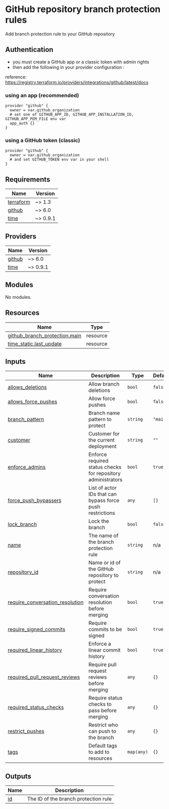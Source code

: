 # GitHub repository branch protection rules

Add branch protection rule to your GitHub repository

## Authentication

- you must create a GitHub app or a classic token with admin rights
- then add the following in your provider configuration :

reference: https://registry.terraform.io/providers/integrations/github/latest/docs

### using an app (recommended)

```hcl
provider "github" {
  owner = var.github_organization
  # set one of GITHUB_APP_ID, GITHUB_APP_INSTALLATION_ID, GITHUB_APP_PEM_FILE env var
  app_auth {}
}
```

### using a GitHub token (classic)

```hcl
provider "github" {
  owner = var.github_organization
  # and set GITHUB_TOKEN env var in your shell
}
```

<!-- BEGIN_TF_DOCS -->
## Requirements

| Name | Version |
|------|---------|
| <a name="requirement_terraform"></a> [terraform](#requirement\_terraform) | ~> 1.3 |
| <a name="requirement_github"></a> [github](#requirement\_github) | ~> 6.0 |
| <a name="requirement_time"></a> [time](#requirement\_time) | ~> 0.9.1 |

## Providers

| Name | Version |
|------|---------|
| <a name="provider_github"></a> [github](#provider\_github) | ~> 6.0 |
| <a name="provider_time"></a> [time](#provider\_time) | ~> 0.9.1 |

## Modules

No modules.

## Resources

| Name | Type |
|------|------|
| [github_branch_protection.main](https://registry.terraform.io/providers/integrations/github/latest/docs/resources/branch_protection) | resource |
| [time_static.last_update](https://registry.terraform.io/providers/hashicorp/time/latest/docs/resources/static) | resource |

## Inputs

| Name | Description | Type | Default | Required |
|------|-------------|------|---------|:--------:|
| <a name="input_allows_deletions"></a> [allows\_deletions](#input\_allows\_deletions) | Allow branch deletions | `bool` | `false` | no |
| <a name="input_allows_force_pushes"></a> [allows\_force\_pushes](#input\_allows\_force\_pushes) | Allow force pushes | `bool` | `false` | no |
| <a name="input_branch_pattern"></a> [branch\_pattern](#input\_branch\_pattern) | Branch name pattern to protect | `string` | `"main"` | no |
| <a name="input_customer"></a> [customer](#input\_customer) | Customer for the current deployment | `string` | `""` | no |
| <a name="input_enforce_admins"></a> [enforce\_admins](#input\_enforce\_admins) | Enforce required status checks for repository administrators | `bool` | `true` | no |
| <a name="input_force_push_bypassers"></a> [force\_push\_bypassers](#input\_force\_push\_bypassers) | List of actor IDs that can bypass force push restrictions | `any` | `[]` | no |
| <a name="input_lock_branch"></a> [lock\_branch](#input\_lock\_branch) | Lock the branch | `bool` | `false` | no |
| <a name="input_name"></a> [name](#input\_name) | The name of the branch protection rule | `string` | n/a | yes |
| <a name="input_repository_id"></a> [repository\_id](#input\_repository\_id) | Name or id of the GitHub repository to protect | `string` | n/a | yes |
| <a name="input_require_conversation_resolution"></a> [require\_conversation\_resolution](#input\_require\_conversation\_resolution) | Require conversation resolution before merging | `bool` | `true` | no |
| <a name="input_require_signed_commits"></a> [require\_signed\_commits](#input\_require\_signed\_commits) | Require commits to be signed | `bool` | `true` | no |
| <a name="input_required_linear_history"></a> [required\_linear\_history](#input\_required\_linear\_history) | Enforce a linear commit history | `bool` | `true` | no |
| <a name="input_required_pull_request_reviews"></a> [required\_pull\_request\_reviews](#input\_required\_pull\_request\_reviews) | Require pull request reviews before merging | `any` | `{}` | no |
| <a name="input_required_status_checks"></a> [required\_status\_checks](#input\_required\_status\_checks) | Require status checks to pass before merging | `any` | `{}` | no |
| <a name="input_restrict_pushes"></a> [restrict\_pushes](#input\_restrict\_pushes) | Restrict who can push to the branch | `any` | `{}` | no |
| <a name="input_tags"></a> [tags](#input\_tags) | Default tags to add to resources | `map(any)` | `{}` | no |

## Outputs

| Name | Description |
|------|-------------|
| <a name="output_id"></a> [id](#output\_id) | The ID of the branch protection rule |
<!-- END_TF_DOCS -->
